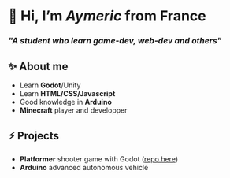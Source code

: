 # 👋 Hi, I’m *Aymeric* from France 
### *"A student who learn game-dev, web-dev and others"*

## ✨ About me 
- Learn **Godot**/Unity
- Learn **HTML/CSS/Javascript**
- Good knowledge in **Arduino**
- **Minecraft** player and developper

## ⚡ Projects
- **Platformer** shooter game with Godot ([repo here](https://github.com/aymeric-devv/godot-platformer-shooter))
- **Arduino** advanced autonomous vehicle
